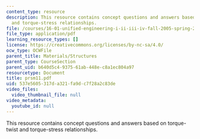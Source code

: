 ```yaml
---
content_type: resource
description: This resource contains concept questions and answers based on torque-twist
  and torque-stress relationships.
file: /courses/16-01-unified-engineering-i-ii-iii-iv-fall-2005-spring-2006/537e5605317da321fa9dc7f28a2c83de_prsm11.pdf
file_type: application/pdf
learning_resource_types: []
license: https://creativecommons.org/licenses/by-nc-sa/4.0/
ocw_type: OCWFile
parent_title: Materials/Structures
parent_type: CourseSection
parent_uid: b640d5c4-9375-61ab-448e-c8a1ec804a97
resourcetype: Document
title: prsm11.pdf
uid: 537e5605-317d-a321-fa9d-c7f28a2c83de
video_files:
  video_thumbnail_file: null
video_metadata:
  youtube_id: null
---
```

This resource contains concept questions and answers based on torque-twist and torque-stress relationships.